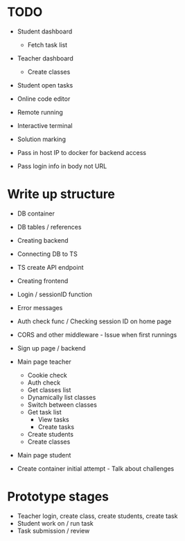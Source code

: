 # TODO
- Student dashboard
    - Fetch task list
- Teacher dashboard
    - Create classes
- Student open tasks
- Online code editor
- Remote running
- Interactive terminal
- Solution marking

- Pass in host IP to docker for backend access
- Pass login info in body not URL

# Write up structure
- DB container
- DB tables / references
- Creating backend
- Connecting DB to TS
- TS create API endpoint
- Creating frontend
- Login / sessionID function
- Error messages
- Auth check func / Checking session ID on home page
- CORS and other middleware - Issue when first runnings
- Sign up page / backend
- Main page teacher
    - Cookie check
    - Auth check
    - Get classes list
    - Dynamically list classes
    - Switch between classes
    - Get task list
        - View tasks
        - Create tasks
    - Create students
    - Create classes
    
- Main page student

- Create container initial attempt - Talk about challenges

# Prototype stages
- Teacher login, create class, create students, create task
- Student work on / run task
- Task submission / review
